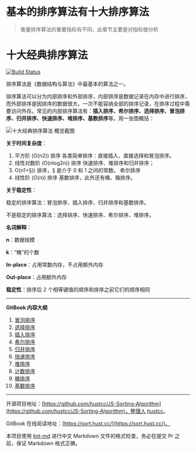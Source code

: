 # 基本的排序算法有十大排序算法

> 衡量排序算法的重要指标有不同，此章节主要是对指标做分析



# 十大经典排序算法

[![Build Status](https://travis-ci.org/hustcc/JS-Sorting-Algorithm.svg?branch=master)](https://travis-ci.org/hustcc/JS-Sorting-Algorithm)

排序算法是《数据结构与算法》中最基本的算法之一。

排序算法可以分为内部排序和外部排序，内部排序是数据记录在内存中进行排序，而外部排序是因排序的数据很大，一次不能容纳全部的排序记录，在排序过程中需要访问外存。常见的内部排序算法有：**插入排序、希尔排序、选择排序、冒泡排序、归并排序、快速排序、堆排序、基数排序**等。用一张图概括：

![十大经典排序算法 概览截图](assets/sortImg/res/sort.png)



**关于时间复杂度**：

1. 平方阶 (O(n2)) 排序
	各类简单排序：直接插入、直接选择和冒泡排序。
2. 线性对数阶 (O(nlog2n)) 排序
	快速排序、堆排序和归并排序；
3. O(n1+§)) 排序，§ 是介于 0 和 1 之间的常数。
    希尔排序
4. 线性阶 (O(n)) 排序
	基数排序，此外还有桶、箱排序。


**关于稳定性**：

稳定的排序算法：冒泡排序、插入排序、归并排序和基数排序。

不是稳定的排序算法：选择排序、快速排序、希尔排序、堆排序。


**名词解释**：

**n**：数据规模

**k**：“桶”的个数

**In-place**：占用常数内存，不占用额外内存

**Out-place**：占用额外内存

**稳定性**：排序后 2 个相等键值的顺序和排序之前它们的顺序相同

----


**GitBook 内容大纲**

1. [冒泡排序](http://yabobj.cn/Wiki-Study/Study-Wiki-Java/index.html?file=001-%E5%AD%A6%E4%B9%A0Java/10-%E5%8D%81%E5%A4%A7%E7%BB%8F%E5%85%B8%E6%8E%92%E5%BA%8F%E7%AE%97%E6%B3%95/01-hustcc%20%E6%80%BB%E7%BB%93%E7%9A%84%E7%AE%97%E6%B3%95/01-bubbleSort%E5%86%92%E6%B3%A1%E6%8E%92%E5%BA%8F)
2. [选择排序](http://yabobj.cn/Wiki-Study/Study-Wiki-Java/index.html?file=001-%E5%AD%A6%E4%B9%A0Java/10-%E5%8D%81%E5%A4%A7%E7%BB%8F%E5%85%B8%E6%8E%92%E5%BA%8F%E7%AE%97%E6%B3%95/01-hustcc%20%E6%80%BB%E7%BB%93%E7%9A%84%E7%AE%97%E6%B3%95/02-selectionSort%E9%80%89%E6%8B%A9%E6%8E%92%E5%BA%8F)
3. [插入排序](http://yabobj.cn/Wiki-Study/Study-Wiki-Java/index.html?file=001-%E5%AD%A6%E4%B9%A0Java/10-%E5%8D%81%E5%A4%A7%E7%BB%8F%E5%85%B8%E6%8E%92%E5%BA%8F%E7%AE%97%E6%B3%95/01-hustcc%20%E6%80%BB%E7%BB%93%E7%9A%84%E7%AE%97%E6%B3%95/03-insertionSort%E6%8F%92%E5%85%A5%E6%8E%92%E5%BA%8F)
4. [希尔排序](http://yabobj.cn/Wiki-Study/Study-Wiki-Java/index.html?file=001-%E5%AD%A6%E4%B9%A0Java/10-%E5%8D%81%E5%A4%A7%E7%BB%8F%E5%85%B8%E6%8E%92%E5%BA%8F%E7%AE%97%E6%B3%95/01-hustcc%20%E6%80%BB%E7%BB%93%E7%9A%84%E7%AE%97%E6%B3%95/04-shellSort%E5%B8%8C%E5%B0%94%E6%8E%92%E5%BA%8F)
5. [归并排序](http://yabobj.cn/Wiki-Study/Study-Wiki-Java/index.html?file=001-%E5%AD%A6%E4%B9%A0Java/10-%E5%8D%81%E5%A4%A7%E7%BB%8F%E5%85%B8%E6%8E%92%E5%BA%8F%E7%AE%97%E6%B3%95/01-hustcc%20%E6%80%BB%E7%BB%93%E7%9A%84%E7%AE%97%E6%B3%95/05-mergeSort%E5%BD%92%E5%B9%B6%E6%8E%92%E5%BA%8F)
6. [快速排序](http://yabobj.cn/Wiki-Study/Study-Wiki-Java/index.html?file=001-%E5%AD%A6%E4%B9%A0Java/10-%E5%8D%81%E5%A4%A7%E7%BB%8F%E5%85%B8%E6%8E%92%E5%BA%8F%E7%AE%97%E6%B3%95/01-hustcc%20%E6%80%BB%E7%BB%93%E7%9A%84%E7%AE%97%E6%B3%95/06-quickSort%E5%BF%AB%E9%80%9F%E6%8E%92%E5%BA%8F)
7. [堆排序](http://yabobj.cn/Wiki-Study/Study-Wiki-Java/index.html?file=001-%E5%AD%A6%E4%B9%A0Java/10-%E5%8D%81%E5%A4%A7%E7%BB%8F%E5%85%B8%E6%8E%92%E5%BA%8F%E7%AE%97%E6%B3%95/01-hustcc%20%E6%80%BB%E7%BB%93%E7%9A%84%E7%AE%97%E6%B3%95/07-heapSort%E5%A0%86%E6%8E%92%E5%BA%8F)
8. [计数排序](http://yabobj.cn/Wiki-Study/Study-Wiki-Java/index.html?file=001-%E5%AD%A6%E4%B9%A0Java/10-%E5%8D%81%E5%A4%A7%E7%BB%8F%E5%85%B8%E6%8E%92%E5%BA%8F%E7%AE%97%E6%B3%95/01-hustcc%20%E6%80%BB%E7%BB%93%E7%9A%84%E7%AE%97%E6%B3%95/08-countingSort%E8%AE%A1%E6%95%B0%E6%8E%92%E5%BA%8F)
9. [桶排序](http://yabobj.cn/Wiki-Study/Study-Wiki-Java/index.html?file=001-%E5%AD%A6%E4%B9%A0Java/10-%E5%8D%81%E5%A4%A7%E7%BB%8F%E5%85%B8%E6%8E%92%E5%BA%8F%E7%AE%97%E6%B3%95/01-hustcc%20%E6%80%BB%E7%BB%93%E7%9A%84%E7%AE%97%E6%B3%95/09-bucketSort%E6%A1%B6%E6%8E%92%E5%BA%8F)
10. [基数排序](http://yabobj.cn/Wiki-Study/Study-Wiki-Java/index.html?file=001-%E5%AD%A6%E4%B9%A0Java/10-%E5%8D%81%E5%A4%A7%E7%BB%8F%E5%85%B8%E6%8E%92%E5%BA%8F%E7%AE%97%E6%B3%95/01-hustcc%20%E6%80%BB%E7%BB%93%E7%9A%84%E7%AE%97%E6%B3%95/10-radixSort%E5%9F%BA%E6%95%B0%E6%8E%92%E5%BA%8F)

----



开源项目地址：[https://github.com/hustcc/JS-Sorting-Algorithm](https://github.com/hustcc/JS-Sorting-Algorithm)，整理人 [hustcc](https://github.com/hustcc)。

GitBook 在线阅读地址：[https://sort.hust.cc/](https://sort.hust.cc/)。

本项目使用 [lint-md](https://github.com/hustcc/lint-md) 进行中文 Markdown 文件的格式检查，务必在提交 Pr 之前，保证 Markdown 格式正确。

